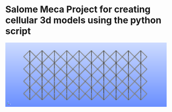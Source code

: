 # Salome Meca Project for creating cellular 3d models using the python script

![Alt text](bcc.bmp)
